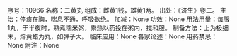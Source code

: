 序号：10966
名称：二黄丸
组成：雌黄1钱，雄黄1两。
出处：《济生》卷二。
主治：停痰在胸，喘息不通，呼吸欲绝。
加减：None
功效：None
用法用量：每服1丸，于半夜时，熟煮糯米粥，乘热以药投在粥内，搅和服。
制备方法：上为极细末，熔黄蜡为丸，如弹子大。
临床应用：None
各家论述：None
用药禁忌：None
附注：None
